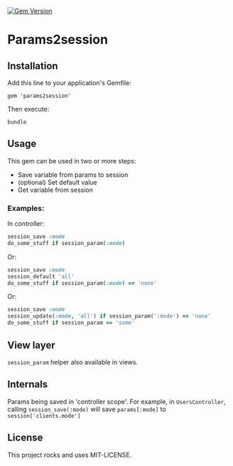 [![Gem Version](https://fury-badge.herokuapp.com/rb/params2session.png)](http://badge.fury.io/rb/params2session)

# Params2session

## Installation

Add this line to your application's Gemfile:

    gem 'params2session'

Then execute:

    bundle

## Usage

This gem can be used in two or more steps:

* Save variable from params to session
* (optional) Set default value
* Get variable from session

### Examples:

In controller:

```ruby
session_save :mode
do_some_stuff if session_param(:mode)
```

Or:

```ruby
session_save :mode
session_default 'all'
do_some_stuff if session_param(:mode) == 'none'
```

Or:

```ruby
session_save :mode
session_update(:mode, 'all') if session_param(':mode') == 'none'
do_some_stuff if session_param == 'some'
```

## View layer

`session_param` helper also available in views.

## Internals

Params being saved in 'controller scope'. For example, in `UsersController`,
calling `session_save(:mode)` will save `params[:mode]` to `session['clients.mode']`

## License

This project rocks and uses MIT-LICENSE.